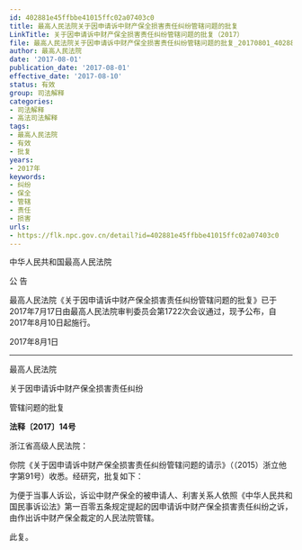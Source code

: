 ```yaml
---
id: 402881e45ffbbe41015ffc02a07403c0
title: 最高人民法院关于因申请诉中财产保全损害责任纠纷管辖问题的批复
LinkTitle: 关于因申请诉中财产保全损害责任纠纷管辖问题的批复（2017）
file: 最高人民法院关于因申请诉中财产保全损害责任纠纷管辖问题的批复_20170801_402881e45ffbbe41015ffc02a07403c0.docx
author: 最高人民法院
date: '2017-08-01'
publication_date: '2017-08-01'
effective_date: '2017-08-10'
status: 有效
group: 司法解释
categories:
- 司法解释
- 高法司法解释
tags:
- 最高人民法院
- 有效
- 批复
years:
- 2017年
keywords:
- 纠纷
- 保全
- 管辖
- 责任
- 损害
urls:
- https://flk.npc.gov.cn/detail?id=402881e45ffbbe41015ffc02a07403c0
---
```


中华人民共和国最高人民法院

公 告

最高人民法院《关于因申请诉中财产保全损害责任纠纷管辖问题的批复》已于2017年7月17日由最高人民法院审判委员会第1722次会议通过，现予公布，自2017年8月10日起施行。

2017年8月1日

---

最高人民法院

关于因申请诉中财产保全损害责任纠纷

管辖问题的批复

**法释〔2017〕14号**

浙江省高级人民法院：

你院《关于因申请诉中财产保全损害责任纠纷管辖问题的请示》（（2015）浙立他字第91号）收悉。经研究，批复如下：

为便于当事人诉讼，诉讼中财产保全的被申请人、利害关系人依照《中华人民共和国民事诉讼法》第一百零五条规定提起的因申请诉中财产保全损害责任纠纷之诉，由作出诉中财产保全裁定的人民法院管辖。

此复。

